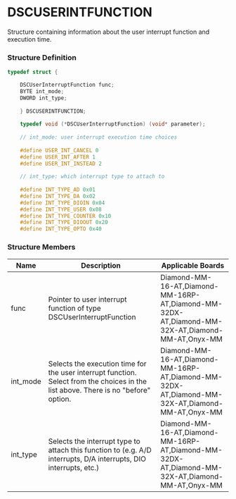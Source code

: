 # DSCUSERINTFUNCTION

Structure containing information about the user interrupt function and execution time.

### Structure Definition

```c
typedef struct { 

    DSCUserInterruptFunction func; 
    BYTE int_mode; 
    DWORD int_type; 
    
    } DSCUSERINTFUNCTION; 
    
    typedef void (*DSCUserInterruptFunction) (void* parameter); 
    
    // int_mode: user interrupt execution time choices 
    
    #define USER_INT_CANCEL 0 
    #define USER_INT_AFTER 1 
    #define USER_INT_INSTEAD 2 
    
    // int_type: which interrupt type to attach to 
    
    #define INT_TYPE_AD 0x01 
    #define INT_TYPE_DA 0x02 
    #define INT_TYPE_DIOIN 0x04 
    #define INT_TYPE_USER 0x08 
    #define INT_TYPE_COUNTER 0x10 
    #define INT_TYPE_DIOOUT 0x20 
    #define INT_TYPE_OPTO 0x40
```

### Structure Members

| Name      | Description                                                                                                                         | Applicable Boards                                                                              |
| --------- | ----------------------------------------------------------------------------------------------------------------------------------- | ---------------------------------------------------------------------------------------------- |
| func      | Pointer to user interrupt function of type DSCUserInterruptFunction                                                                 | Diamond-MM-16-AT,Diamond-MM-16RP-AT,Diamond-MM-32DX-AT,Diamond-MM-32X-AT,Diamond-MM-AT,Onyx-MM |
| int\_mode | Selects the execution time for the user interrupt function. Select from the choices in the list above. There is no "before" option. | Diamond-MM-16-AT,Diamond-MM-16RP-AT,Diamond-MM-32DX-AT,Diamond-MM-32X-AT,Diamond-MM-AT,Onyx-MM |
| int\_type | Selects the interrupt type to attach this function to (e.g. A/D interrupts, D/A interrupts, DIO interrupts, etc.)                   | Diamond-MM-16-AT,Diamond-MM-16RP-AT,Diamond-MM-32DX-AT,Diamond-MM-32X-AT,Diamond-MM-AT,Onyx-MM |
